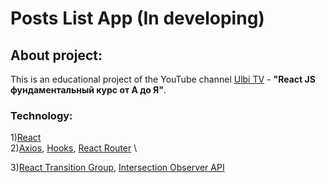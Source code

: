 
# Posts List App (In developing)

## About project:
This is an educational project of the YouTube channel [Ulbi TV](https://www.youtube.com/channel/UCDzGdB9TTgFm8jRXn1tBdoA) - <b>"React JS фундаментальный курс от А до Я"</b>.

### Technology:
1)[React](https://reactjs.org/) \
2)[Axios](https://axios-http.com/), [Hooks](https://reactjs.org/docs/hooks-intro.html), [React Router](https://reactrouter.com/) \

3)[React Transition Group](https://reactcommunity.org/react-transition-group/), [Intersection Observer API](https://developer.mozilla.org/ru/docs/Web/API/Intersection_Observer_API)
